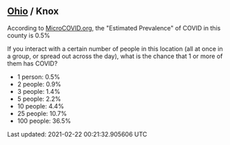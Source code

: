
## [Ohio](/united-states/ohio) / Knox

According to [MicroCOVID.org](http://microcovid.org),
the "Estimated Prevalence" of COVID in this county is 0.5%

If you interact with a certain number of people in this location
(all at once in a group, or spread out across the day), what is the chance that
1 or more of them has COVID?

- 1 person: 0.5%
- 2 people: 0.9%
- 3 people: 1.4%
- 5 people: 2.2%
- 10 people: 4.4%
- 25 people: 10.7%
- 100 people: 36.5%

Last updated: 2021-02-22 00:21:32.905606 UTC

